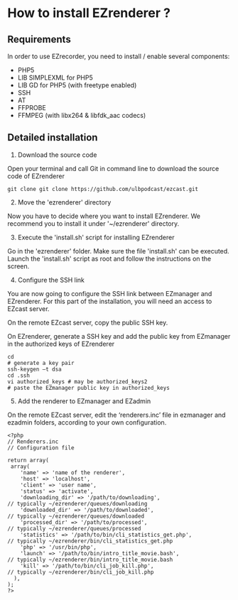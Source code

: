 # How to install EZrenderer ?

## Requirements

In order to use EZrecorder, you need to install / enable several components:

- PHP5
 - LIB SIMPLEXML for PHP5
 - LIB GD for PHP5 (with freetype enabled)
- SSH
- AT
- FFPROBE
- FFMPEG (with libx264 & libfdk_aac codecs) 

## Detailed installation 

1. Download the source code

Open your terminal and call Git in command line to download the source code of EZrenderer

```
git clone git clone https://github.com/ulbpodcast/ezcast.git
``` 

2. Move the 'ezrenderer' directory

Now you have to decide where you want to install EZrenderer. We recommend you to install it under '~/ezrenderer' directory.

3. Execute the 'install.sh' script for installing EZrenderer

Go in the 'ezrenderer' folder. Make sure the file 'install.sh' can be executed. 
Launch the 'install.sh' script as root and follow the instructions on the screen.

4. Configure the SSH link 

You are now going to configure the SSH link between EZmanager and EZrenderer. For this part of the installation, you will need an access to EZcast server.

On the remote EZcast server, copy the public SSH key.

On EZrenderer, generate a SSH key and add the public key from EZmanager in the authorized keys of EZrenderer

```
cd
# generate a key pair
ssh-keygen –t dsa 
cd .ssh
vi authorized_keys # may be authorized_keys2 
# paste the EZmanager public key in authorized_keys
```

5. Add the renderer to EZmanager and EZadmin

On the remote EZcast server, edit the ‘renderers.inc’ file in ezmanager and ezadmin folders, according to your own configuration.

```
<?php
// Renderers.inc
// Configuration file

return array(
 array(
    'name' => 'name of the renderer',
    'host' => 'localhost',
    'client' => 'user name',
    'status' => 'activate',
    'downloading_dir' => '/path/to/downloading', 
// typically ~/ezrenderer/queues/downloading
    'downloaded_dir' => '/path/to/downloaded', 
// typically ~/ezrenderer/queues/downloaded
    'processed_dir' => '/path/to/processed', 
// typically ~/ezrenderer/queues/processed
    'statistics' => '/path/to/bin/cli_statistics_get.php', 
// typically ~/ezrenderer/bin/cli_statistics_get.php
    'php' => '/usr/bin/php',
    'launch' => '/path/to/bin/intro_title_movie.bash', 
// typically ~/ezrenderer/bin/intro_title_movie.bash
    'kill' => '/path/to/bin/cli_job_kill.php', 
// typically ~/ezrenderer/bin/cli_job_kill.php
  ), 
);
?>
```
